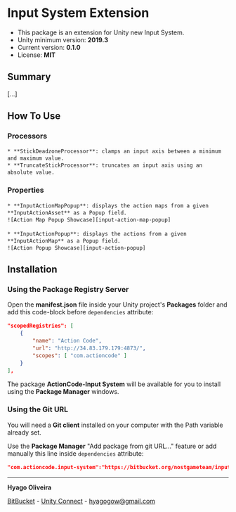 # Input System Extension

* This package is an extension for Unity new Input System.
* Unity minimum version: **2019.3**
* Current version: **0.1.0**
* License: **MIT**

## Summary

[...]

## How To Use

### Processors

    * **StickDeadzoneProcessor**: clamps an input axis between a minimum and maximum value.
    * **TruncateStickProcessor**: truncates an input axis using an absolute value.

### Properties

    * **InputActionMapPopup**: displays the action maps from a given **InputActionAsset** as a Popup field.
    ![Action Map Popup Showcase][input-action-map-popup]
    
    * **InputActionPopup**: displays the actions from a given **InputActionMap** as a Popup field.
    ![Action Popup Showcase][input-action-popup]

## Installation

### Using the Package Registry Server

Open the **manifest.json** file inside your Unity project's **Packages** folder and add this code-block before `dependencies` attribute:

```json
"scopedRegistries": [ 
	{ 
		"name": "Action Code", 
		"url": "http://34.83.179.179:4873/", 
		"scopes": [ "com.actioncode" ] 
	} 
],
```

The package **ActionCode-Input System** will be available for you to install using the **Package Manager** windows.

### Using the Git URL

You will need a **Git client** installed on your computer with the Path variable already set. 

Use the **Package Manager** "Add package from git URL..." feature or add manually this line inside `dependencies` attribute: 

```json
"com.actioncode.input-system":"https://bitbucket.org/nostgameteam/input-system.git"
```

---

**Hyago Oliveira**

[BitBucket](https://bitbucket.org/HyagoGow/) -
[Unity Connect](https://connect.unity.com/u/hyago-oliveira) -
<hyagogow@gmail.com>

[input-action-popup]: /Documentation~/showcase-input-action-popup.jpg "Action Popup"
[input-action-map-popup]: /Documentation~/showcase-input-action-map-popup.jpg "Action Map Popup"